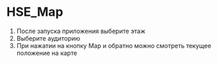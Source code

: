 # HSE_Map
1. После запуска приложения выберите этаж
2. Выберите аудиторию
3. При нажатии на кнопку Map и обратно можно смотреть текущее положение на карте
